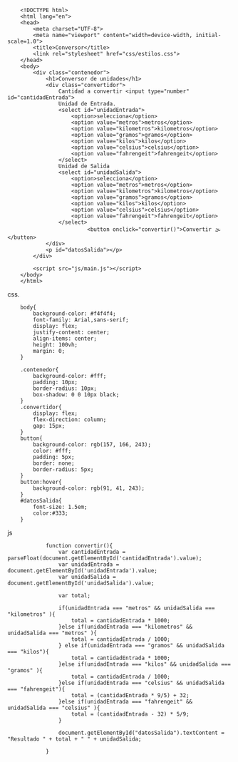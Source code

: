         <!DOCTYPE html>
        <html lang="en">
        <head>
            <meta charset="UTF-8">
            <meta name="viewport" content="width=device-width, initial-scale=1.0">
            <title>Conversor</title>
            <link rel="stylesheet" href="css/estilos.css">
        </head>
        <body>
            <div class="contenedor">
                <h1>Conversor de unidades</h1>
                <div class="convertidor">
                    Cantidad a convertir <input type="number" id="cantidadEntrada">
                    Unidad de Entrada.
                    <select id="unidadEntrada">
                        <option>selecciona</option>
                        <option value="metros">metros</option>
                        <option value="kilometros">kilometros</option>
                        <option value="gramos">gramos</option>
                        <option value="kilos">kilos</option>
                        <option value="celsius">celsius</option>
                        <option value="fahrengeit">fahrengeit</option>
                    </select>
                    Unidad de Salida
                    <select id="unidadSalida">
                        <option>selecciona</option>
                        <option value="metros">metros</option>
                        <option value="kilometros">kilometros</option>
                        <option value="gramos">gramos</option>
                        <option value="kilos">kilos</option>
                        <option value="celsius">celsius</option>
                        <option value="fahrengeit">fahrengeit</option>
                    </select>
                             <button onclick="convertir()">Convertir 🌫</button>
                </div>
                <p id="datosSalida"></p>
            </div>
        
            <script src="js/main.js"></script>
        </body>
        </html>

css.

        body{
            background-color: #f4f4f4;
            font-family: Arial,sans-serif;
            display: flex;
            justify-content: center;
            align-items: center;
            height: 100vh;
            margin: 0;
        }
        
        .contenedor{
            background-color: #fff;
            padding: 10px;
            border-radius: 10px;
            box-shadow: 0 0 10px black;
        }
        .convertidor{
            display: flex;
            flex-direction: column;
            gap: 15px;
        }
        button{
            background-color: rgb(157, 166, 243);
            color: #fff;
            padding: 5px;
            border: none;
            border-radius: 5px;
        }
        button:hover{
            background-color: rgb(91, 41, 243);
        } 
        #datosSalida{
            font-size: 1.5em;
            color:#333;
        }
           

js

                
                function convertir(){
                    var cantidadEntrada = parseFloat(document.getElementById('cantidadEntrada').value);
                    var unidadEntrada = document.getElementById('unidadEntrada').value;
                    var unidadSalida = document.getElementById('unidadSalida').value;
                
                    var total;
                
                    if(unidadEntrada === "metros" && unidadSalida === "kilometros" ){
                        total = cantidadEntrada * 1000;
                    }else if(unidadEntrada === "kilometros" && unidadSalida === "metros" ){
                        total = cantidadEntrada / 1000;
                    } else if(unidadEntrada === "gramos" && unidadSalida === "kilos"){
                        total = cantidadEntrada * 1000;
                    }else if(unidadEntrada === "kilos" && unidadSalida === "gramos" ){
                        total = cantidadEntrada / 1000;
                    }else if(unidadEntrada === "celsius" && unidadSalida === "fahrengeit"){
                        total = (cantidadEntrada * 9/5) + 32;
                    }else if(unidadEntrada === "fahrengeit" && unidadSalida === "celsius" ){
                        total = (cantidadEntrada - 32) * 5/9;
                    }
                
                    document.getElementById("datosSalida").textContent = "Resultado " + total + " " + unidadSalida;
                
                }
